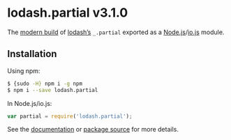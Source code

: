 # lodash.partial v3.1.0

The [modern build](https://github.com/lodash/lodash/wiki/Build-Differences) of [lodash’s](https://lodash.com/) `_.partial` exported as a [Node.js](http://nodejs.org/)/[io.js](https://iojs.org/) module.

## Installation

Using npm:

```bash
$ {sudo -H} npm i -g npm
$ npm i --save lodash.partial
```

In Node.js/io.js:

```js
var partial = require('lodash.partial');
```

See the [documentation](https://lodash.com/docs#partial) or [package source](https://github.com/lodash/lodash/blob/3.1.0-npm-packages/lodash.partial) for more details.
